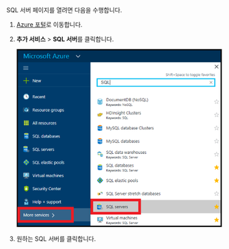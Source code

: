 
SQL 서버 페이지를 열려면 다음을 수행합니다.

1. [Azure 포털](https://portal.azure.com)로 이동합니다.
2. **추가 서비스** > **SQL 서버**를 클릭합니다.
   
   ![SQL Server](./media/sql-database-browse-to-server/browse-to-server.png)
3. 원하는 SQL 서버를 클릭합니다.



<!--HONumber=Jan17_HO3-->


